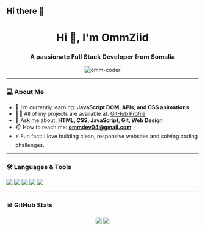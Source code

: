 ## Hi there 👋<h1 align="center">Hi 👋, I'm OmmZiid</h1>
<h3 align="center">A passionate Full Stack Developer from Somalia</h3>
 
<p align="center">
  <img src="https://komarev.com/ghpvc/?username=omm-coder&label=Profile%20views&color=0e75b6&style=flat" alt="omm-coder" />
</p>
 
---

### 💻 About Me

- 🌱 I’m currently learning: **JavaScript DOM, APIs, and CSS animations**
- 👨‍💻 All of my projects are available at: [GitHub Profile](https://github.com/omm-coder)
- 💬 Ask me about: **HTML, CSS, JavaScript, Git, Web Design**
- 📫 How to reach me: **ommdev04@gmail.com**
- ⚡ Fun fact: I love building clean, responsive websites and solving coding challenges.

---

### 🛠️ Languages & Tools

<p align="left">
  <img src="https://img.shields.io/badge/HTML5-E34F26?style=flat&logo=html5&logoColor=white"/>
  <img src="https://img.shields.io/badge/CSS3-1572B6?style=flat&logo=css3&logoColor=white"/>
  <img src="https://img.shields.io/badge/JavaScript-F7DF1E?style=flat&logo=javascript&logoColor=black"/>
  <img src="https://img.shields.io/badge/Git-F05032?style=flat&logo=git&logoColor=white"/>
  <img src="https://img.shields.io/badge/GitHub-181717?style=flat&logo=github&logoColor=white"/>
</p>

---

### 📊 GitHub Stats

<p align="center">
  <img src="https://github-readme-stats.vercel.app/api?username=omm-coder&show_icons=true&theme=react" />
  <img src="https://github-readme-stats.vercel.app/api/top-langs/?username=omm-coder&layout=compact&theme=react" />
</p>


<!--
**omm-coder/omm-coder** is a ✨ _special_ ✨ repository because its `README.md` (this file) appears on your GitHub profile.

Here are some ideas to get you started:

- 🔭 I’m currently working on ...
- 🌱 I’m currently learning ...
- 👯 I’m looking to collaborate on ...
- 🤔 I’m looking for help with ...
- 💬 Ask me about ...
- 📫 How to reach me: ...
- 😄 Pronouns: ...
- ⚡ Fun fact: ...
-->
